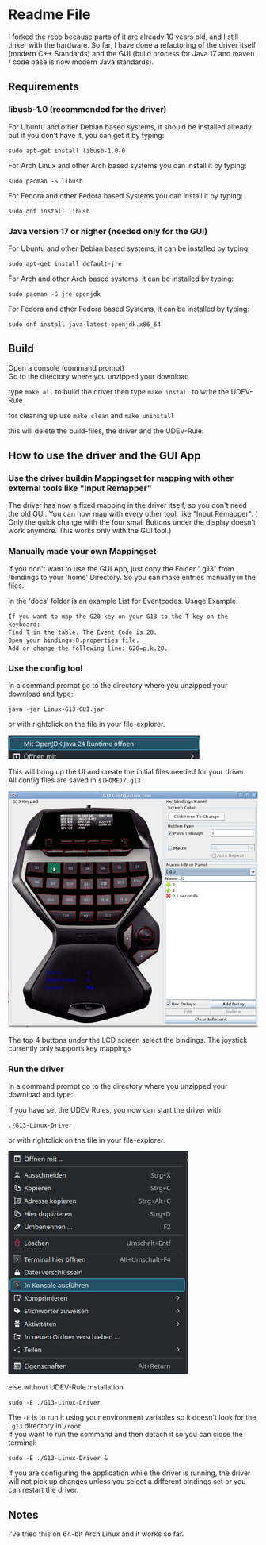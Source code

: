 # Readme File

I forked the repo because parts of it are already 10 years old, and I still tinker with the hardware.
So far, I have done a refactoring of the driver itself (modern C++ Standards) and the GUI (build process for Java 17 and maven / code base is now modern Java standards). 

## Requirements

### libusb-1.0 (recommended for the driver)

For Ubuntu and other Debian based systems, it should be installed already but if you don't have it, you can get it by typing:

    sudo apt-get install libusb-1.0-0

For Arch Linux and other Arch based systems you can install it by typing:

    sudo pacman -S libusb

For Fedora and other Fedora based Systems you can install it by typing:

    sudo dnf install libusb


### Java version 17 or higher (needed only for the GUI)

For Ubuntu and other Debian based systems, it can be installed by typing:

    sudo apt-get install default-jre

For Arch and other Arch based systems, it can be installed by typing:

    sudo pacman -S jre-openjdk

For Fedora and other Fedora based Systems, it can be installed by typing:

    sudo dnf install java-latest-openjdk.x86_64


## Build

Open a console (command prompt)  
Go to the directory where you unzipped your download  

type `make all` to build the driver
then type `make install` to write the UDEV-Rule

for cleaning up 
use `make clean`
and `make uninstall`

this will delete the build-files, the driver and the UDEV-Rule.


## How to use the driver and the GUI App

### Use the driver buildin Mappingset for mapping with other external tools like "Input Remapper"

The driver has now a fixed mapping in the driver itself, so you don't need the old GUI. 
You can now map with every other tool, like "Input Remapper".
( Only the quick change with the four small Buttons under the display doesn't work anymore. This works only with the GUI tool.)


### Manually made your own Mappingset

If you don't want to use the GUI App, just copy the Folder ".g13" from /bindings to your 'home' Directory. 
So you can make entries manually in the files.

In the 'docs' folder is an example List for Eventcodes.
Usage Example:

    If you want to map the G20 key on your G13 to the T key on the keyboard:
    Find T in the table. The Event Code is 20.
    Open your bindings-0.properties file.
    Add or change the following line: G20=p,k.20.


### Use the config tool
  
In a command prompt go to the directory where you unzipped your download and type:

    java -jar Linux-G13-GUI.jar

or with rightclick on the file in your file-explorer.

![alt text](docs/image.png)

This will bring up the UI and create the initial files needed for your driver.  
All config files are saved in `$(HOME)/.g13`

![alt text](docs/ConfigTool.jpg)

The top 4 buttons under the LCD screen select the bindings.
The joystick currently only supports key mappings


### Run the driver

In a command prompt go to the directory where you unzipped your download and type:

If you have set the UDEV Rules, you now can start the driver with 

    ./G13-Linux-Driver 

or with rightclick on the file in your file-explorer.

![alt text](docs/image2.png)

else without UDEV-Rule Installation

    sudo -E ./G13-Linux-Driver

The `-E` is to run it using your environment variables so it doesn't look for the `.g13` directory in `/root`  
If you want to run the command and then detach it so you can close the terminal:

    sudo -E ./G13-Linux-Driver &

If you are configuring the application while the driver is running, the driver will not pick up changes unless you select a different bindings set or you can restart the driver.


## Notes

I've tried this on 64-bit Arch Linux and it works so far.  